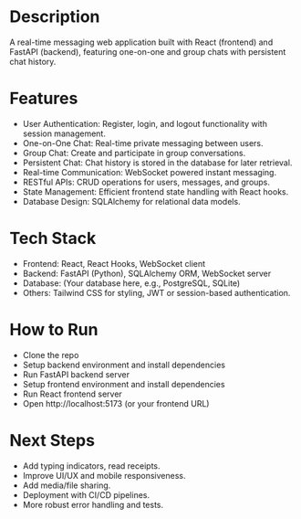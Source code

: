# Description
A real-time messaging web application built with React (frontend) and FastAPI (backend), featuring one-on-one and group chats with persistent chat history.

# Features
- User Authentication: Register, login, and logout functionality with session management.
- One-on-One Chat: Real-time private messaging between users.
- Group Chat: Create and participate in group conversations.
- Persistent Chat: Chat history is stored in the database for later retrieval.
- Real-time Communication: WebSocket powered instant messaging.
- RESTful APIs: CRUD operations for users, messages, and groups.
- State Management: Efficient frontend state handling with React hooks.
- Database Design: SQLAlchemy for relational data models.

# Tech Stack
- Frontend: React, React Hooks, WebSocket client
- Backend: FastAPI (Python), SQLAlchemy ORM, WebSocket server
- Database: (Your database here, e.g., PostgreSQL, SQLite)
- Others: Tailwind CSS for styling, JWT or session-based authentication.

# How to Run
- Clone the repo
- Setup backend environment and install dependencies
- Run FastAPI backend server
- Setup frontend environment and install dependencies
- Run React frontend server
- Open http://localhost:5173 (or your frontend URL)

# Next Steps
- Add typing indicators, read receipts.
- Improve UI/UX and mobile responsiveness.
- Add media/file sharing.
- Deployment with CI/CD pipelines.
- More robust error handling and tests.
